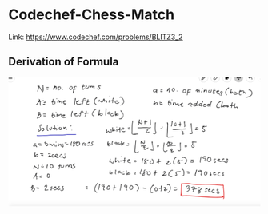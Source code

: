 # Codechef-Chess-Match
Link: https://www.codechef.com/problems/BLITZ3_2
## Derivation of Formula
![](vis.png)
